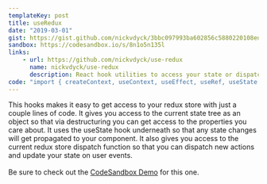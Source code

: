 ```yaml
---
templateKey: post
title: useRedux
date: "2019-03-01"
gist: https://gist.github.com/nickvdyck/3bbc097993ba602856c5880220108eda
sandbox: https://codesandbox.io/s/8n1o5n135l
links:
    - url: https://github.com/nickvdyck/use-redux
      name: nickvdyck/use-redux
      description: React hook utilities to access your state or dispatch actions from a redux store.
code: "import { createContext, useContext, useEffect, useRef, useState } from 'react';\r\nimport shallowEqual from 'shallowequal';\r\n\r\nconst StoreContext = createContext(null);\r\n\r\nconst Provider = StoreContext.Provider;\r\n\r\nconst useDispatch = () => {\r\n  // Get the provided store from the current StoreContext\r\n  const store = useContext(StoreContext);\r\n\r\n  // Throw an error when hook is used without being wrapped in a redux provider context\r\n  if (!store)\r\n    throw new Error(\r\n      'A redux store should be provided via the useRedux Provider component. <Provider value={store} />'\r\n    );\r\n\r\n  // Return redux store dispatch function\r\n  return store.dispatch;\r\n};\r\n\r\nconst useRedux = () => {\r\n  // Get the provided store from the current StoreContext\r\n  const store = useContext(StoreContext);\r\n\r\n  // Throw an error when hook is used without being wrapped in a redux provider context\r\n  if (!store)\r\n    throw new Error(\r\n      'A redux store should be provided via the useRedux Provider component. <Provider value={store} />'\r\n    );\r\n\r\n  // Store the current state\r\n  const [currentState, setCurrentState] = useState(store.getState());\r\n  // Keep a reference to the previous state\r\n  const previousState = useRef(currentState);\r\n\r\n  // Monitor for changes to the store and than resubscribe\r\n  useEffect(\r\n    () => {\r\n      let didUnsubscribe = false;\r\n\r\n      // Redux update function, run on each store update\r\n      const checkForUpdates = () => {\r\n        if (didUnsubscribe) return;\r\n\r\n        const newState = store.getState();\r\n\r\n        // Check if the new state is different from the last saved state\r\n        // If so change the current state\r\n        if (!shallowEqual(newState, previousState.current)) {\r\n          setCurrentState(newState);\r\n          previousState.current = newState;\r\n        }\r\n      };\r\n\r\n      checkForUpdates();\r\n\r\n      const unsubscribe = store.subscribe(checkForUpdates);\r\n      const unsubscribeWrapper = () => {\r\n        didUnsubscribe = true;\r\n        unsubscribe();\r\n      };\r\n\r\n      // Unsubscribe from redux store updates when component goes out of scope\r\n      return unsubscribeWrapper;\r\n    },\r\n    [store]\r\n  );\r\n\r\n  // Return the current state\r\n  return currentState;\r\n};\r\n\r\nexport { Provider, useRedux, useDispatch };"
---
```


This hooks makes it easy to get access to your redux store with just a couple lines of code. It gives you access to the current state tree as an object so that via destructuring you can get access to the properties you care about. It uses the useState hook underneath so that any state changes will get propagated to your component. It also gives you access to the current redux store dispatch function so that you can dispatch new actions and update your state on user events.
<br/><br/>
Be sure to check out the [CodeSandbox Demo](https://codesandbox.io/s/8n1o5n135l) for this one.


